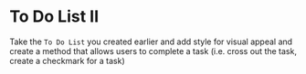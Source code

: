 # To Do List II

Take the `To Do List` you created earlier and add style for visual appeal and create a method that allows users to complete a task (i.e. cross out the task, create a checkmark for a task)